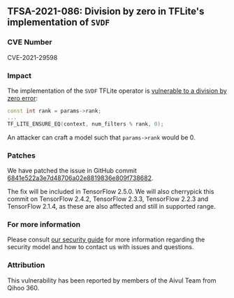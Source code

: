 ## TFSA-2021-086: Division by zero in TFLite's implementation of `SVDF`

### CVE Number
CVE-2021-29598

### Impact
The implementation of the `SVDF` TFLite operator is [vulnerable to a
division by zero
error](https://github.com/galeone/tensorflow/blob/7f283ff806b2031f407db64c4d3edcda8fb9f9f5/tensorflow/lite/kernels/svdf.cc#L99-L102):

```cc
const int rank = params->rank;
...
TF_LITE_ENSURE_EQ(context, num_filters % rank, 0);
```

An attacker can craft a model such that `params->rank` would be 0.

### Patches
We have patched the issue in GitHub commit
[6841e522a3e7d48706a02e8819836e809f738682](https://github.com/galeone/tensorflow/commit/6841e522a3e7d48706a02e8819836e809f738682).

The fix will be included in TensorFlow 2.5.0. We will also cherrypick this
commit on TensorFlow 2.4.2, TensorFlow 2.3.3, TensorFlow 2.2.3 and TensorFlow
2.1.4, as these are also affected and still in supported range.

### For more information
Please consult [our security
guide](https://github.com/galeone/tensorflow/blob/master/SECURITY.md) for
more information regarding the security model and how to contact us with issues
and questions.

### Attribution
This vulnerability has been reported by members of the Aivul Team from Qihoo
360.
